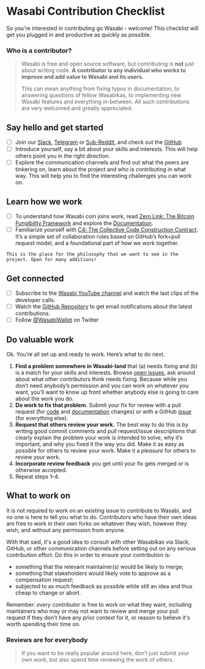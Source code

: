 # Wasabi Contribution Checklist

So you're interested in contributing go Wasabi - welcome! This checklist will get you plugged in and productive as quickly as possible.

### Who is a contributor?
> Wasabi is free and open source software, but contributing is **not** just about writing code. **A contributor is any individual who works to improve and add value to Wasabi and its users.**
>
> This can mean anything from fixing typos in documentation, to answering questions of fellow Wasabikas, to implementing new Wasabi features and everything in-between. All such contributions are very welcomed and greatly appreciated.

## Say hello and get started
- [ ] Join our [Slack](https://join.slack.com/t/tumblebit/shared_invite/enQtNjQ1MTQ2NzQ1ODI0LWIzOTg5YTM3YmNkOTg1NjZmZTQ3NmM1OTAzYmQyYzk1M2M0MTdlZDk2OTQwNzFiNTg1ZmExNzM0NjgzY2M0Yzg), [Telegram](https://t.me/WasabiWallet) or [Sub-Reddit](https://www.reddit.com/r/WasabiWallet/), and check out the [GitHub](https://github.com/zkSnacks/WalletWasabi)
- [ ] Introduce yourself, say a bit about your skills and interests. This will help others point you in the right direction.
- [ ] Explore the communication channels and find out what the peers are tinkering on, learn about the project and who is contributing in what way. This will help you to find the interesting challenges you can work on.

## Learn how we work
- [ ] To understand how Wasabi coin joins work, read [Zero Link: The Bitcoin Fungibility Framework](https://github.com/nopara73/zerolink) and explore the [Documentation](README.md).
- [ ] Familiarize yourself with [C4: The Collective Code Construction Contract](https://rfc.unprotocols.org/spec:1/C4/). It’s a simple set of collaboration rules based on GitHub’s fork+pull request model, and a foundational part of how we work together.

`This is the place for the philosophy that we want to see in the project. Open for many additions!`

## Get connected
- [ ] Subscribe to the [Wasabi YouTube channel](https://www.youtube.com/channel/UCobsrSexTuVkL39mbrQ35VQ) and watch the last clips of the developer calls.
- [ ] Watch the [GitHub Repository](https://github.com/zkSnacks/WalletWasabi) to get email notifications about the latest contributions.
- [ ] Follow [@WasabiWallet](https://twitter.com/wasabiwallet) on Twitter

## Do valuable work
Ok. You’re all set up and ready to work. Here’s what to do next.
1. **Find a problem somewhere in Wasabi-land** that (a) needs fixing and (b) is a match for your skills and interests. Browse [open issues](https://github.com/zksnacks/walletwasabi/issues?q=is%3Aissue+is%3Aopen+sort%3Aupdated-desc), ask around about what other contributors think needs fixing. Because while you don’t need anybody’s permission and you can work on whatever you want, you’ll want to know up front whether anybody else is going to care about the work you do.
2. **Do work to fix that problem.** Submit your fix for review with a pull request (for [code](https://github.com/zkSNACKs/WalletWasabi/pulls?q=is%3Apr+is%3Aopen+sort%3Aupdated-desc) and [documentation](https://github.com/zkSNACKs/WasabiDoc/pulls) changes) or with a GitHub [issue](https://github.com/zksnacks/walletwasabi/issues?q=is%3Aissue+is%3Aopen+sort%3Aupdated-desc) (for everything else).
3. **Request that others review your work.** The best way to do this is by writing good commit comments and pull request/issue descriptions that clearly explain the problem your work is intended to solve, why it’s important, and why you fixed it the way you did. Make it as easy as possible for others to review your work. Make it a *pleasure* for others to review your work.
4. **Incorporate review feedback** you get until your fix gets merged or is otherwise accepted.
5. Repeat steps 1–4.


## What to work on
It is not required to work on an existing issue to contribute to Wasabi, and no one is here to tell you what to do. Contributors who have their own ideas are free to work in their own forks on whatever they wish, however they wish, and without any permission from anyone.

With that said, it's a good idea to consult with other Wasabikas via Slack, GitHub, or other communication channels before setting out on any serious contribution effort. Do this in order to ensure your contribution is:

- something that the relevant maintainer(s) would be likely to merge;
- something that stakeholders would likely vote to approve as a compensation request;
- subjected to as much feedback as possible while still an idea and thus cheap to change or abort.

Remember: _every contributor_ is free to work on what they want, including maintainers who may or may not want to review and merge your pull request if they don't have any prior context for it, or reason to believe it's worth spending their time on.

### Reviews are for everybody
> If you want to be really popular around here, don’t just submit your own work, but also spend time reviewing the work of others.

